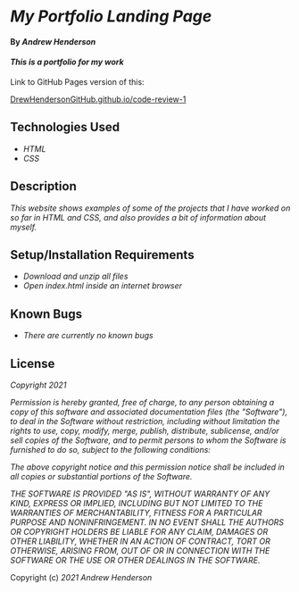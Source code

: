 # _My Portfolio Landing Page_

#### By _**Andrew Henderson**_

#### _This is a portfolio for my work_

Link to GitHub Pages version of this:

[DrewHendersonGitHub.github.io/code-review-1](DrewHendersonGitHub.github.io/code-review-1)

## Technologies Used

* _HTML_
* _CSS_

## Description

_This website shows examples of some of the projects that I have worked on so far in HTML and CSS, and also provides a bit of information about myself._

## Setup/Installation Requirements

* _Download and unzip all files_
* _Open index.html inside an internet browser_

## Known Bugs

* _There are currently no known bugs_

## License

_Copyright 2021 <Andrew Henderson>_

_Permission is hereby granted, free of charge, to any person obtaining a copy of this software and associated documentation files (the "Software"), to deal in the Software without restriction, including without limitation the rights to use, copy, modify, merge, publish, distribute, sublicense, and/or sell copies of the Software, and to permit persons to whom the Software is furnished to do so, subject to the following conditions:_

_The above copyright notice and this permission notice shall be included in all copies or substantial portions of the Software._

_THE SOFTWARE IS PROVIDED "AS IS", WITHOUT WARRANTY OF ANY KIND, EXPRESS OR IMPLIED, INCLUDING BUT NOT LIMITED TO THE WARRANTIES OF MERCHANTABILITY, FITNESS FOR A PARTICULAR PURPOSE AND NONINFRINGEMENT. IN NO EVENT SHALL THE AUTHORS OR COPYRIGHT HOLDERS BE LIABLE FOR ANY CLAIM, DAMAGES OR OTHER LIABILITY, WHETHER IN AN ACTION OF CONTRACT, TORT OR OTHERWISE, ARISING FROM, OUT OF OR IN CONNECTION WITH THE SOFTWARE OR THE USE OR OTHER DEALINGS IN THE SOFTWARE._

Copyright (c) _2021_ _Andrew Henderson_